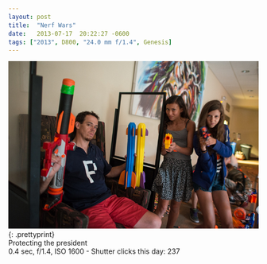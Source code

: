```yaml
---
layout: post
title:  "Nerf Wars"
date:   2013-07-17  20:22:27 -0600
tags: ["2013", D800, "24.0 mm f/1.4", Genesis]
---
```

![:title](/images/2013/2013_0717_DSC_3596.jpg)
{: .prettyprint}  
Protecting the president  
0.4 sec, f/1.4, ISO 1600 - Shutter clicks this day: 237